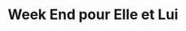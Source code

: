 ---
title: "Week End pour Elle et Lui"
url: /sable-sur-sarthe/week-end-pour-elle-et-lui/
shop: tailleur
---
